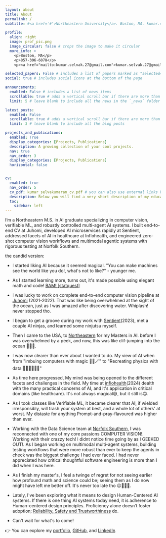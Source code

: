 ```yaml
---
layout: about
title: About
permalink: /
subtitle: #<a href='#'>Northeastern University</a>. Boston, MA. kumar.selvak.27@gmail.com.

profile:
  align: right
  image: prof_pic.png
  image_circular: false # crops the image to make it circular
  more_info: >
    <p>Boston, MA</p>
    <p>857-396-6078</p>
    <p><a href="mailto:kumar.selvak.27@gmail.com">kumar.selvak.27@gmail.com</a></p>

selected_papers: False # includes a list of papers marked as "selected={true}"
social: true # includes social icons at the bottom of the page

announcements:
  enabled: False # includes a list of news items
  scrollable: true # adds a vertical scroll bar if there are more than 3 news items
  limit: 5 # leave blank to include all the news in the `_news` folder

latest_posts:
  enabled: False
  scrollable: true # adds a vertical scroll bar if there are more than 3 new posts items
  limit: 3 # leave blank to include all the blog posts

projects_and_publications:
  enabled: True
  display_categories: [Projects, Publications]
  description: A growing collection of your cool projects.
  nav: true
  nav_order: 3
  display_categories: [Projects, Publications]
  horizontal: false


cv:
  enabled: true
  nav_order: 5
  cv_pdf: kumar_selvakumaran_cv.pdf # you can also use external links here
  description: Below you will find a very short description of my education and work ex. For a more <b> complete CV </b> click the pdf icon 👉
  toc:
    sidebar: left
---
```


I’m a Northeastern M.S. in AI graduate specializing in computer vision, verifiable ML, and robustly controlled multi-agent AI systems. I built end-to-end CV at Juhomi, developed AI microservices rapidly at Sentient, addressed facets of AI in healthcare at Inflohealth, and engineered zero-shot computer vision workflows and  multimodal agentic systems with rigorous testing at Norfolk Southern.

the candid version:

- I started liking AI because it seemed magical. "You can make machines see the world like you do!, what's not to like?" - younger me.

- As I started learning more, turns out, it's made possible using elegant math and code! [BAM! \[statquest\]](https://www.youtube.com/watch?v=i4iUvjsGCMc)

- I was lucky to work on complete end-to-end computer vision pipeline at [Juhomi](https://www.juhomi.com/) (2021-2022). That was like being overwhelmed at the sight of the ocean, just as I was amazed after discovering water. Whiplash! never stopped tho.

- I began to get a groove during my work with [Sentient](https://sentient.io/)(2023), met a couple AI ninjas, and learned some ninjutsu myself.

- Then I came to the USA, to [Northeastern](https://www.northeastern.edu/) for my Masters in AI. before I was overwhelmed by a peek, and now, this was like clif-jumping into the ocean 🏊🏽‍♂️.

- I was now clearer than ever about I wanted to do. My view of AI when from "imbuing computers with magic 👶🏽🪄" to "Recreating physics with data 👨🏾‍🔬👨🏾‍💻"

- As time here progressed, My mind was being opened to the different facets and challenges in the field. My time at [inflohealth](https://inflohealth.com/)(2024) dealth with the many practical concerns of AI, and it's application in critical domains (like healthcare). It's not always magical😅, but it still is🙃.

- As I took classes like Verifiable ML, it became clearer that AI, if wielded irresponsibly, will trash your system at best, and a whole lot of others' at worst. My distaste for anything Prompt-and-pray-flavoured was higher than ever.

- Working with the Data Science team at [Norfolk Southern](https://www.norfolksouthern.com/), I was reconnected with one of my core passions COMPUTER VISION!. Working with their crazzy tech! I didnt notice time going by as I GEEKED OUT!. As I began working on multimodal multi-agent systems, building testing workflows that were more robust than ever to keep the agents in check was the biggest challenge I had ever faced. I had never appreciated how critical thoughtful software engineering is more than I did when I was here.

- As I finish my master's, I feel a twinge of regret for not seeing earlier how profound math and science could be; seeing them as I do now might have left me better off. It's never too late tho 😉🤫😶‍🌫️.

- Lately, I've been exploring what it means to design Human-Centered AI systems. If there is one thing AI systems today need, it is adherence to Human-centered design principles. Proficiency alone doesn’t foster adoption; [Reliability, Safety and Trustworthiness](https://arxiv.org/pdf/2002.04087) do.

- Can't wait for what's to come!

👉 You can explore my [portfolio](https://www.datascienceportfol.io/kumarselvakumaran), [GitHub](https://github.com/kumar-selvakumaran), and [LinkedIn](https://www.linkedin.com/in/kumar-selva/).  
